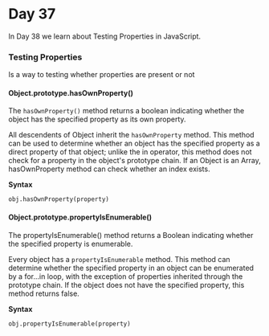 # Day 37
In Day 38 we learn about Testing Properties in JavaScript.

### Testing Properties
Is a way to testing whether properties are present or not

#### Object.prototype.hasOwnProperty()
The ```hasOwnProperty()``` method returns a boolean indicating whether the object has the specified property as its own property.

All descendents of Object inherit the ```hasOwnProperty``` method. This method can be used to determine whether an object has the specified property as a direct property of that object; unlike the in operator, this method does not check for a property in the object's prototype chain. If an Object is an Array, hasOwnProperty  method can check whether an index exists.

**Syntax**
```
obj.hasOwnProperty(property)
```

#### Object.prototype.propertyIsEnumerable()
The propertyIsEnumerable() method returns a Boolean indicating whether the specified property is enumerable.

Every object has a ```propertyIsEnumerable``` method. This method can determine whether the specified property in an object can be enumerated by a for...in loop, with the exception of properties inherited through the prototype chain. If the object does not have the specified property, this method returns false.

**Syntax**
```
obj.propertyIsEnumerable(property)
```

